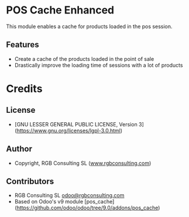 POS Cache Enhanced
==================

This module enables a cache for products loaded in the pos session.

Features
--------

* Create a cache of the products loaded in the point of sale
* Drastically improve the loading time of sessions with a lot of products


Credits
=======

License
-------

* [GNU LESSER GENERAL PUBLIC LICENSE, Version 3] (https://www.gnu.org/licenses/lgpl-3.0.html)

Author
------

* Copyright, RGB Consulting SL (www.rgbconsulting.com)

Contributors
------------

* RGB Consulting SL <odoo@rgbconsulting.com>
* Based on Odoo's v9 module [pos_cache] (https://github.com/odoo/odoo/tree/9.0/addons/pos_cache)
